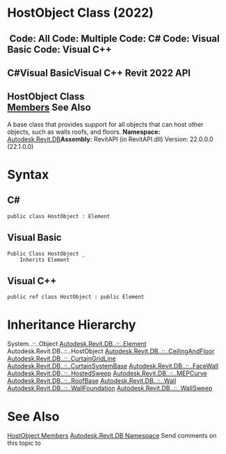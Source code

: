 # HostObject Class (2022)

﻿
 Code: All Code: Multiple Code: C# Code: Visual Basic Code: Visual C++   
---  
C#Visual BasicVisual C++
Revit 2022 API  
---  
HostObject Class  
[Members](d65bf83f-8b23-4fb9-162d-4baa143fd704.md "HostObject Members") See Also  
---  
A base class that provides support for all objects that can host other objects, such as walls roofs, and floors. 
**Namespace:** [Autodesk.Revit.DB](87546ba7-461b-c646-cbb1-2cb8f5bff8b2.md "Autodesk.Revit.DB Namespace")**Assembly:** RevitAPI (in RevitAPI.dll) Version: 22.0.0.0 (22.1.0.0)
# Syntax
C#  
---  
```text
public class HostObject : Element
```
  
Visual Basic  
---  
```text
Public Class HostObject _
	Inherits Element
```
  
Visual C++  
---  
```text
public ref class HostObject : public Element
```
  
# Inheritance Hierarchy
System..::..Object [Autodesk.Revit.DB..::..Element](eb16114f-69ea-f4de-0d0d-f7388b105a16.md "Element Class") Autodesk.Revit.DB..::..HostObject [Autodesk.Revit.DB..::..CeilingAndFloor](2132815c-5748-a477-a626-fc29139d3518.md "CeilingAndFloor Class") [Autodesk.Revit.DB..::..CurtainGridLine](42c94f55-1972-5f12-1dd4-db15ad1af3d3.md "CurtainGridLine Class") [Autodesk.Revit.DB..::..CurtainSystemBase](e812f3f4-8c6d-2741-fac0-53724e723338.md "CurtainSystemBase Class") [Autodesk.Revit.DB..::..FaceWall](cd76c5c4-4c8d-8101-5ebb-fa1ba4dcf9a1.md "FaceWall Class") [Autodesk.Revit.DB..::..HostedSweep](e0744068-e808-4547-3743-81be0a4adcbc.md "HostedSweep Class") [Autodesk.Revit.DB..::..MEPCurve](38714847-0f40-7021-aa79-2884c3a02ce2.md "MEPCurve Class") [Autodesk.Revit.DB..::..RoofBase](cbb87773-3ac9-3afe-2bde-49a59a2740cc.md "RoofBase Class") [Autodesk.Revit.DB..::..Wall](b5891733-c602-12df-beab-da414b58d608.md "Wall Class") [Autodesk.Revit.DB..::..WallFoundation](29a6e040-a36e-2a0c-5339-c69aa7776301.md "WallFoundation Class") [Autodesk.Revit.DB..::..WallSweep](8edb03ef-dc10-04d8-d8ea-6342e4a2185b.md "WallSweep Class")
# See Also
[HostObject Members](d65bf83f-8b23-4fb9-162d-4baa143fd704.md "HostObject Members")
[Autodesk.Revit.DB Namespace](87546ba7-461b-c646-cbb1-2cb8f5bff8b2.md "Autodesk.Revit.DB Namespace")
Send comments on this topic to 